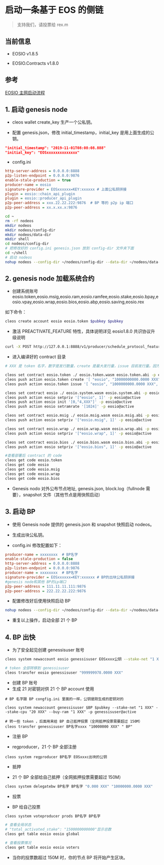 # 启动一条基于 EOS 的侧链

> 支持我们，请投票给 rex.m

## 当前信息

- EOSIO v1.8.5

- EOSIO.Contracts v1.8.0

## 参考

[EOSIO 主网启动流程](EOSIO-BIOS.md)

## 1. 启动 genesis node

- cleos wallet create_key 生产一个公私钥。

- 配置 genesis.json，修改 initial_timestamp，initial_key 是用上面生成的公钥。

```json
"initial_timestamp": "2019-11-01T08:08:08.888"  
"initial_key": "EOSxxxxxxxxxxxxxx"
```

- config.ini

```ini
http-server-address = 0.0.0.0:8888
p2p-listen-endpoint = 0.0.0.0:9876
enable-stale-production = true
producer-name = eosio
signature-provider = EOSxxxxxx=KEY:xxxxxx # 上面公私钥拼接
plugin = eosio::chain_api_plugin
plugin = eosio::producer_api_plugin
p2p-peer-address = xxx.22.22.222:9876  # BP 等的 p2p ip 端口
p2p-peer-address = xx.x.xx.x:9876
```

```bash
cd ~
rm -rf nodeos
mkdir nodeos
mkdir nodeos/config-dir
mkdir nodeos/data-dir
mkdir shell
cd nodeos/config-dir
# 把修改好的 config.ini genesis.json 放到 config-dir 文件夹下面
cd ~/shell
# 启动 nodeos
nohup nodeos --config-dir ~/nodeos/config-dir --data-dir ~/nodeos/data-dir --genesis-json ~/nodeos/config-dir/genesis.json > log-nodeos.log 2>&1 &
```

## 2. genesis node 加载系统合约

- 创建系统账号 eosio.token,eosio.msig,eosio.ram,eosio.ramfee,eosio.stake,eosio.bpay,eosio.vpay,eosio.wrap,eosio.bios,eosio.abp,eosio.saving,eosio.rex

如下命令：

```bash
cleos create account eosio eosio.token $pubkey $pubkey
```

- 激活 PREACTIVATE_FEATURE 特性，具体说明详见 eosio1.8.0 共识协议升级说明

```bash
curl -X POST http://127.0.0.1:8888/v1/producer/schedule_protocol_feature_activations -d '{"protocol_features_to_activate": ["0ec7e080177b2c02b278d5088611686b49d739925a92d9bfcacd7fc6b74053bd"]}' | jq
```

- 进入编译好的 contract 目录

```bash
# XXX 是 token 名字，数字是发行数量，create 是最大发行量，issue 目前发行量。因为有增发的存在，create 要大于 issue

cleos set contract eosio.token ./ eosio.token.wasm eosio.token.abi -p eosio.token@active
cleos push action eosio.token create '[ "eosio", "10000000000.0000 XXX"]' -p eosio.token@active
cleos push action eosio.token issue '[ "eosio", "1000000000.0000 XXX", "xxx" ]' -p eosio@active

cleos set contract eosio ./ eosio.system.wasm eosio.system.abi -p eosio@active
cleos push action eosio setpriv '["eosio", 1]' -p eosio@active
cleos push action eosio init '[0,"4,XXX"]' -p eosio@active
cleos push action eosio setramrate '[1024]' -p eosio@active

cleos set contract eosio.msig ./ eosio.msig.wasm eosio.msig.abi -p eosio.msig@active
cleos push action eosio setpriv '["eosio.msig", 1]' -p eosio@active

cleos set contract eosio.wrap ./ eosio.wrap.wasm eosio.wrap.abi -p eosio.wrap@active
cleos push action eosio setpriv '["eosio.wrap", 1]' -p eosio@active

cleos set contract eosio.bios ./ eosio.bios.wasm eosio.bios.abi -p eosio.bios@active
cleos push action eosio setpriv '["eosio.bios", 1]' -p eosio@active

#查看部署后 contract 的 code
cleos get code eosio.token
cleos get code eosio
cleos get code eosio.msig
cleos get code eosio.wrap
cleos get code eosio.bios
```

- Genesis nodo 对外公布节点地址, genesis.json, block.log（fullnode 需要），snapshot 文件（其他节点是用快照启动）

## 3. 启动 BP

- 使用 Genesis node 提供的 genesis.json 和 snapshot 快照启动 nodeos。

- 生成出块公私钥。

- config.ini 修改配置如下：

```ini
producer-name = xxxxxxxx  # BP名字
enable-stale-production = false
http-server-address = 0.0.0.0:8888
p2p-listen-endpoint = 0.0.0.0:9876
producer-name = xxxxxxxx  # BP名字
signature-provider = EOSxxxxxx=KEY:xxxxxx # BP的出块公私钥拼接  
#genesis node和其他 BP的ip端口  
p2p-peer-address = 111.11.11.111:9876  
p2p-peer-address = 222.22.22.222:9876  
```

- 配置修改好后使用快照启动 BP

```bash
nohup nodeos --config-dir ~/nodeos/config-dir --data-dir ~/nodeos/data-dir --snapshot  snapshotxxxx.bin > log-nodeos.log 2>&1 &
```

- 重复以上操作，启动全部 21 个 BP

## 4. BP 出快

- 为了安全起见创建 genessisuser 账号

```bash
cleos system newaccount eosio genessisuser EOSxxxx公钥 --stake-net "1 XXX" --stake-cpu "20 XXX" --buy-ram "1 XXX"

# token 全部转移到 genessisuser
cleos transfer eosio genessisuser "999999978.0000 XXX"
```

- 创建 BP 账号
- 生成 21 对密钥对供 21 个 BP account 使用

```
# BP 名字跟 BP congfig.ini 里面的一样，公钥是刚生成的密钥对的

cleos system newaccount genessisuser $BP $pubkey --stake-net "1 XXX" --stake-cpu "20 XXX" --buy-ram "1 XXX" -p genessisuser@active

# 转一些 token ，后面用来给 BP 自己抵押投票（全网抵押投票需要超过 150M）
cleos transfer genessisuser BP名字xxxx "10000000 XXX" " BP"
```

- 注册 BP

- regproducer，21 个 BP 全部注册

```
cleos system regproducer BP名字 EOSxxxc出块的公钥
```

- 抵押

- 21 个 BP 全部给自己抵押（全网抵押投票需要超过 150M）

```bash
cleos system delegatebw BP名字 BP名字 "0.000 XXX" "10000000.0000 XXX"
```

- 投票

- BP 给自己投票

```bash
cleos system voteproducer prods BP名字 BP名字

# 查看全局状态
# "total_activated_stake": "1500000000000"显示总数
cleos get table eosio eosio global

# 查看投票情况
cleos get table eosio eosio voters
```

- 当你的投票数超过 150M 时，你的节点 BP 将开始产生区块。